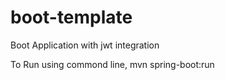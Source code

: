 # boot-template
Boot Application with jwt integration

To Run using commond line,
mvn spring-boot:run
